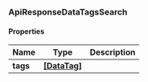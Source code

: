 
[//]: # (CLASS:ApiResponseDataTagsSearch)

[//]: # (KIND:object)

### ApiResponseDataTagsSearch

#### Properties

[//]: # (START_DEFINITION)

Name | Type | Description
------------ | ------------- | -------------
**tags** | [**[DataTag]**](DataTag.md) |  &nbsp;

[//]: # (END_DEFINITION)


[//]: # (CONTAINED_CLASS:DataTag)





